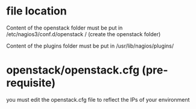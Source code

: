 # file location
Content of the openstack folder must be put in /etc/nagios3/conf.d/openstack /           (create the openstack folder)

Content of the plugins folder must be put in /usr/lib/nagios/plugins/

# openstack/openstack.cfg (pre-requisite)
you must edit the openstack.cfg file to reflect the IPs of your environment
